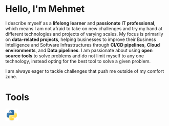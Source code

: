 # Hello, I'm Mehmet

I describe myself as a **lifelong learner** and **passionate IT professional**, which means I am not afraid to take on new challenges and try my hand at different technologies and projects of varying scales. My focus is primarily on **data-related projects**, helping businesses to improve their Business Intelligence and Software Infrastructures through **CI/CD pipelines**, **Cloud environments**, and **Data pipelines**. I am passionate about using **open source tools** to solve problems and do not limit myself to any one technology, instead opting for the best tool to solve a given problem.

I am always eager to tackle challenges that push me outside of my comfort zone.




# Tools
<p align="left"> <a href="https://www.python.org/" target="_blank"> <img src="https://raw.githubusercontent.com/devicons/devicon/master/icons/python/python-original.svg" alt="Python" width="40" height="40"/> </a>
